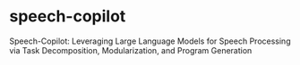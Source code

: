 # speech-copilot
Speech-Copilot: Leveraging Large Language Models for Speech Processing via Task Decomposition, Modularization, and Program Generation
